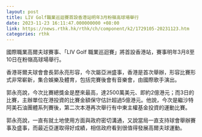 ```yaml
---
layout: post
title: LIV Golf職業巡迴賽首設香港站明年3月粉嶺高球場舉行
date: 2023-11-23 16:11:47.000000000 +08:00
link: https://news.rthk.hk/rthk/ch/component/k2/1729105-20231123.htm
categories: rthk
---
```


國際職業高爾夫球賽事、「LIV Golf 職業巡迴賽」將首設香港站，賽事明年3月8至10日在粉嶺高球場舉行。

香港哥爾夫球會會長郭永亮形容，今次屬亞洲盛事，香港是首次舉辦，形容比賽形式非常嶄新，集合娛樂及體育，包括完賽後會有音樂會，由國際歌手演出。

郭永亮說，今次比賽總獎金是歷來最高，達2500萬美元、即約2億港元；而3日的比賽，主辦單位在港投資的比賽金額保守估計超過5億港元。他說，今次是繼沙特阿美石油團體系列賽後，第二次本港再次舉行有中東主權基金投資的運動比賽。

郭永亮說，一直有就土地使用方面與政府密切溝通，又說當局一直支持球會舉辦賽事及盛事，而最近亞運取得好成績，相信政府看到很值得發展高爾夫球運動。
